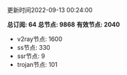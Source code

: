 更新时间2022-09-13 00:24:00

**总订阅: 64**
**总节点: 9868**
**有效节点: 2040**
- v2ray节点: 1600
- ss节点: 330
- ssr节点: 9
- trojan节点: 101

